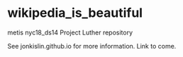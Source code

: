 # wikipedia_is_beautiful
metis nyc18_ds14 Project Luther repository

See jonkislin.github.io for more information. Link to come.
